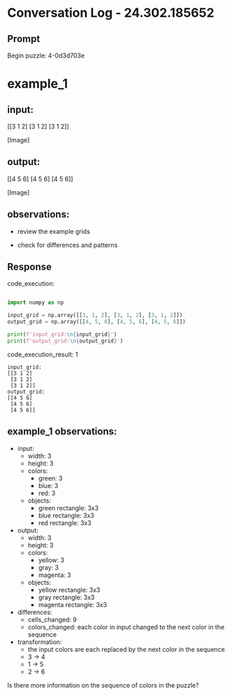 # Conversation Log - 24.302.185652

## Prompt

Begin puzzle: 4-0d3d703e


# example_1

## input:

[[3 1 2]
 [3 1 2]
 [3 1 2]]


[Image]


## output:

[[4 5 6]
 [4 5 6]
 [4 5 6]]


[Image]


## observations:

- review the example grids

- check for differences and patterns


## Response

code_execution:

```python

import numpy as np

input_grid = np.array([[3, 1, 2], [3, 1, 2], [3, 1, 2]])
output_grid = np.array([[4, 5, 6], [4, 5, 6], [4, 5, 6]])

print(f'input_grid:\n{input_grid}')
print(f'output_grid:\n{output_grid}')

```

code_execution_result: 1

```
input_grid:
[[3 1 2]
 [3 1 2]
 [3 1 2]]
output_grid:
[[4 5 6]
 [4 5 6]
 [4 5 6]]

```

## example_1 observations:
- input:
    - width: 3
    - height: 3
    - colors:
        - green: 3
        - blue: 3
        - red: 3
    - objects:
        - green rectangle: 3x3 
        - blue rectangle: 3x3 
        - red rectangle: 3x3 
- output:
    - width: 3
    - height: 3
    - colors:
        - yellow: 3
        - gray: 3
        - magenta: 3
    - objects:
        - yellow rectangle: 3x3 
        - gray rectangle: 3x3 
        - magenta rectangle: 3x3
- differences:
    - cells_changed: 9
    - colors_changed: each color in input changed to the next color in the sequence
- transformation:
    - the input colors are each replaced by the next color in the sequence
    - 3 -> 4
    - 1 -> 5
    - 2 -> 6

Is there more information on the sequence of colors in the puzzle?


